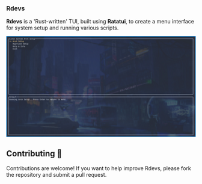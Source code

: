 ### Rdevs

**Rdevs** is a 'Rust-written' TUI, built using <strong>Ratatui</strong>, to create a menu interface for system setup and running various scripts.

![Preview](preview/rdevs.png)

## Contributing 🤝 

Contributions are welcome! If you want to help improve Rdevs, please fork the repository and submit a pull request.
